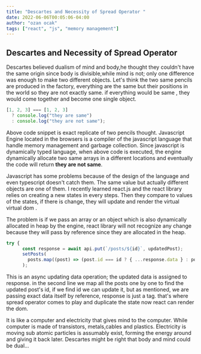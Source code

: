 ```yaml
---
title: "Descartes and Necessity of Spread Operator "
date: 2022-06-06T00:05:06-04:00
author: "ozan ocak"
tags: ["react", "js", "memory management"]
---
```


## Descartes and Necessity of Spread Operator

Descartes believed dualism of mind and body,he thought they couldn't have the same origin since body is divisible,while mind is not; only one difference was enough to make two different objects.
Let's think the two same pencils are produced in the factory, everything are the same but their positions in the world so they are not exactly same. if everything would be same , they would come together and become one single object.

```js
[1, 2, 3] === [1, 2, 3]
  ? console.log("they are same")
  : console.log("they are not same");
```

Above code snippet is exact replicate of two pencils thought. Javascript Engine located in the browsers is a compiler of the javascript language that handle memory management and garbage collection. Since javascript is dynamically typed language, when above code
is executed, the engine dynamically allocate two same arrays in a different locations and eventually the code will return **they are not same**.

Javascript has some problems because of the design of the language and even typescript doesn't catch them. The same value but actually different objects are one of them. I recently learned react.js and the react library relies on creating a new states in every steps. Then they compare to values of the states, if there is change, they will update and render the virtual virtual dom .

The problem is if we pass an array or an object which is also dynamically allocated in heap by the engine, react library will not recognize any change because they will pass by reference since they are allocated in the heap.

```js
try {
      const response = await api.put(`/posts/${id}`, updatedPost);
      setPosts(
        posts.map((post) => (post.id === id ? { ...response.data } : post))
      );
```

This is an async updating data operation; the updated data is assigned to response.
in the second line we map all the posts one by one to find the updated post's id, if we find id we can update it, but as mentioned, we are passing exact data itself by reference, response is just a tag. that's where spread operator comes to play and duplicate the state now react can render the dom.

It is like a computer and electricity that gives mind to the computer. While computer is made of transistors, metals,cables and plastics. Electricity is moving sub atomic particles is assumably exist, forming the energy around and giving it back later. Descartes might be right that body and mind could be dual...
